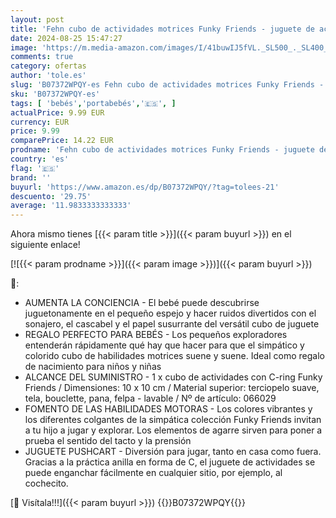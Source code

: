 ```yaml
---
layout: post
title: 'Fehn cubo de actividades motrices Funky Friends - juguete de actividades motrices cubo de actividades para colgar en cochecitos  cunas y portabebés - para bebés y niños mayores de 0 meses'
date: 2024-08-25 15:47:27
image: 'https://m.media-amazon.com/images/I/41buwIJ5fVL._SL500_._SL400_.jpg'
comments: true
category: ofertas
author: 'tole.es'
slug: 'B07372WPQY-es Fehn cubo de actividades motrices Funky Friends - juguete...'
sku: 'B07372WPQY-es'
tags: [ 'bebés','portabebés','🇪🇸', ]
actualPrice: 9.99 EUR
currency: EUR
price: 9.99
comparePrice: 14.22 EUR
prodname: 'Fehn cubo de actividades motrices Funky Friends - juguete de actividades motrices cubo de actividades para colgar en cochecitos  cunas y portabebés - para bebés y niños mayores de 0 meses'
country: 'es'
flag: '🇪🇸'
brand: ''
buyurl: 'https://www.amazon.es/dp/B07372WPQY/?tag=tolees-21'
descuento: '29.75'
average: '11.9833333333333'
---
```


Ahora mismo tienes [{{< param title >}}]({{< param buyurl >}}) en el siguiente enlace!

[![{{< param prodname >}}]({{< param image >}})]({{< param buyurl >}})

🔎:

- AUMENTA LA CONCIENCIA - El bebé puede descubrirse juguetonamente en el pequeño espejo y hacer ruidos divertidos con el sonajero, el cascabel y el papel susurrante del versátil cubo de juguete
- REGALO PERFECTO PARA BEBÉS - Los pequeños exploradores entenderán rápidamente qué hay que hacer para que el simpático y colorido cubo de habilidades motrices suene y suene. Ideal como regalo de nacimiento para niños y niñas
- ALCANCE DEL SUMINISTRO - 1 x cubo de actividades con C-ring Funky Friends / Dimensiones: 10 x 10 cm / Material superior: terciopelo suave, tela, bouclette, pana, felpa - lavable / Nº de artículo: 066029
- FOMENTO DE LAS HABILIDADES MOTORAS - Los colores vibrantes y los diferentes colgantes de la simpática colección Funky Friends invitan a tu hijo a jugar y explorar. Los elementos de agarre sirven para poner a prueba el sentido del tacto y la prensión
- JUGUETE PUSHCART - Diversión para jugar, tanto en casa como fuera. Gracias a la práctica anilla en forma de C, el juguete de actividades se puede enganchar fácilmente en cualquier sitio, por ejemplo, al cochecito.

[🛒 Visítala!!!]({{< param buyurl >}})
{{<world>}}B07372WPQY{{</world>}}
